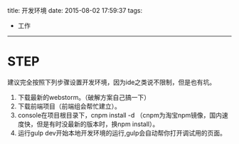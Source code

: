 title: 开发环境
date: 2015-08-02 17:59:37
tags:
 - 工作
---

STEP
===========
建议完全按照下列步骤设置开发环境，因为ide之类说不限制，但是也有坑。

1. 下载最新的webstorm。（破解方案自己搞一下）
2. 下载前端项目（前端组会帮忙建立）。
3. console在项目根目录下，cnpm install -d （cnpm为淘宝npm镜像，国内速度快，但是有时没最新的版本时，换npm install）。
4. 运行gulp dev开始本地开发环境的运行,gulp会自动帮你打开调试用的页面。
